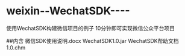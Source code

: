 weixin--WechatSDK----
=====================

使用WechatSDK构建微信项目的例子
10分钟即可实现微信公众平台项目

##内含
微信SDK使用说明.docx
WechatSDK1.0.jar
WechatSDK帮助文档1.0.chm
